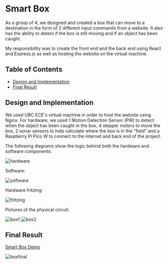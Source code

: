 # Smart Box

As a group of 4, we designed and created a box that can move to a destination in the form of 2 different input commands from a website. It also has the ability to detect if the box is still moving and if an object has been caught. 

My responsibility was to create the front end and the back end using React and Express.js as well as hosting the website on the virtual machine.

## Table of Contents

- [Design and Implementation](#designAndImplementation)
- [Final Result](#finalResult)

## Design and Implementation <a name="designAndImplementation"></a>

We used UBC ECE's virtual machine in order to host the website using Nginx. For hardware, we used 1 Motion Detection Sensor (PIR) to detect when the object has been caught in the box, 4 stepper motors to move the box, 2 sonar sensors to help calculate where the box is in the "field" and a Raspberry Pi Pico W to connect to the internet and back end of the project.

The following diagrams show the logic behind both the hardware and software components:

![hardware](https://github.com/HubertTheodore/smart-box/assets/55958230/71057070-299f-478b-b617-326e54e4f5f8)

Software:

![software](https://github.com/HubertTheodore/smart-box/assets/55958230/8118c997-cc76-4d94-a561-a63c0c8c0ff1)

Hardware fritzing:

![fritzing](https://github.com/HubertTheodore/smart-box/assets/55958230/ff9100f9-822a-48ed-88d1-c51225aa251a)

Pictures of the physical circuit:

![box1](https://github.com/HubertTheodore/smart-box/assets/55958230/a6e9227c-09c7-45e4-9a9f-ab80e65c3664)
![box2](https://github.com/HubertTheodore/smart-box/assets/55958230/d3b15c79-42e2-4c49-a477-47e918bce011)

## Final Result <a name="finalResult"></a>

[Smart Box Demo](https://www.youtube.com/watch?v=lUScERJdyYA)

![boxfinal](https://github.com/HubertTheodore/smart-box/assets/55958230/3859d95b-9a75-401e-99d5-457df560ebcd)
